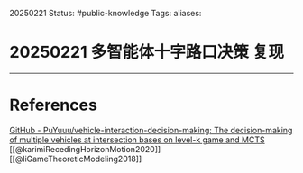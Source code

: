 20250221
Status: #public-knowledge
Tags: 
aliases: 
# 20250221 多智能体十字路口决策 复现














---
# References
[GitHub - PuYuuu/vehicle-interaction-decision-making: The decision-making of multiple vehicles at intersection bases on level-k game and MCTS](https://github.com/PuYuuu/vehicle-interaction-decision-making?tab=readme-ov-file)
[[@karimiRecedingHorizonMotion2020]]
[[@liGameTheoreticModeling2018]]

